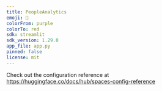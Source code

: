 ```yaml
---
title: PeopleAnalytics
emoji: 🦀
colorFrom: purple
colorTo: red
sdk: streamlit
sdk_version: 1.29.0
app_file: app.py
pinned: false
license: mit
---
```


Check out the configuration reference at https://huggingface.co/docs/hub/spaces-config-reference
